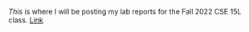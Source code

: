 *This* is where I will be posting my lab reports for the Fall 2022 CSE 15L class. [Link](https://github.com)
